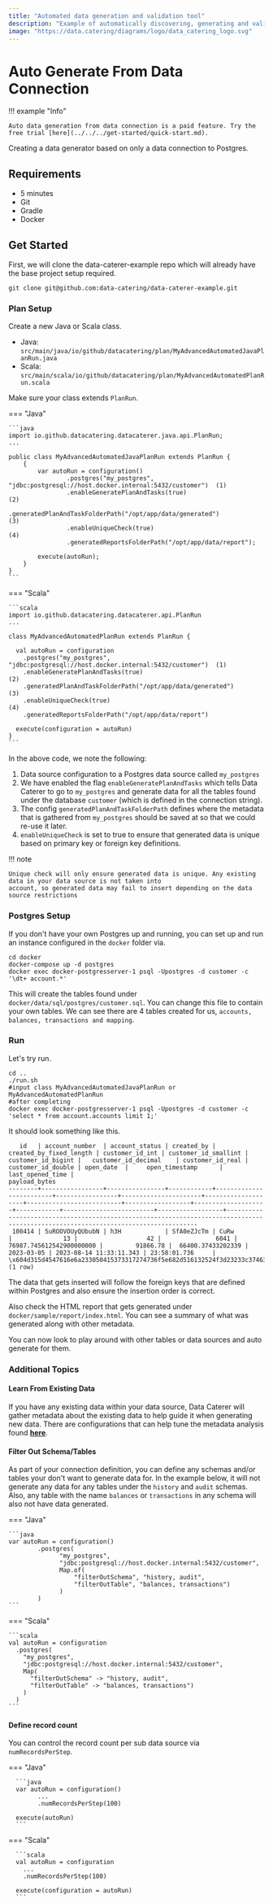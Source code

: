 ```yaml
---
title: "Automated data generation and validation tool"
description: "Example of automatically discovering, generating and validating for Postgres."
image: "https://data.catering/diagrams/logo/data_catering_logo.svg"
---
```


# Auto Generate From Data Connection

!!! example "Info"

    Auto data generation from data connection is a paid feature. Try the free trial [here](../../../get-started/quick-start.md).

Creating a data generator based on only a data connection to Postgres.

## Requirements

- 5 minutes
- Git
- Gradle
- Docker

## Get Started

First, we will clone the data-caterer-example repo which will already have the base project setup required.

```shell
git clone git@github.com:data-catering/data-caterer-example.git
```

### Plan Setup

Create a new Java or Scala class.

- Java: `src/main/java/io/github/datacatering/plan/MyAdvancedAutomatedJavaPlanRun.java`
- Scala: `src/main/scala/io/github/datacatering/plan/MyAdvancedAutomatedPlanRun.scala`

Make sure your class extends `PlanRun`.

=== "Java"

    ```java
    import io.github.datacatering.datacaterer.java.api.PlanRun;
    ...
    
    public class MyAdvancedAutomatedJavaPlanRun extends PlanRun {
        {
            var autoRun = configuration()
                    .postgres("my_postgres", "jdbc:postgresql://host.docker.internal:5432/customer")  (1)
                    .enableGeneratePlanAndTasks(true)                                                 (2)
                    .generatedPlanAndTaskFolderPath("/opt/app/data/generated")                        (3)
                    .enableUniqueCheck(true)                                                          (4)
                    .generatedReportsFolderPath("/opt/app/data/report");
    
            execute(autoRun);
        }
    }
    ```

=== "Scala"

    ```scala
    import io.github.datacatering.datacaterer.api.PlanRun
    ...
    
    class MyAdvancedAutomatedPlanRun extends PlanRun {

      val autoRun = configuration
        .postgres("my_postgres", "jdbc:postgresql://host.docker.internal:5432/customer")  (1)
        .enableGeneratePlanAndTasks(true)                                                 (2)
        .generatedPlanAndTaskFolderPath("/opt/app/data/generated")                        (3)
        .enableUniqueCheck(true)                                                          (4)
        .generatedReportsFolderPath("/opt/app/data/report")
    
      execute(configuration = autoRun)
    }
    ```

In the above code, we note the following:

1. Data source configuration to a Postgres data source called `my_postgres`
2. We have enabled the flag `enableGeneratePlanAndTasks` which tells Data Caterer to go to `my_postgres` and generate
   data for all the tables found under the database `customer` (which is defined in the connection string).
3. The config `generatedPlanAndTaskFolderPath` defines where the metadata that is gathered from `my_postgres` should be
   saved at so that we could re-use it later.
4. `enableUniqueCheck` is set to true to ensure that generated data is unique based on primary key or foreign key
   definitions.

!!! note

    Unique check will only ensure generated data is unique. Any existing data in your data source is not taken into 
    account, so generated data may fail to insert depending on the data source restrictions

### Postgres Setup

If you don't have your own Postgres up and running, you can set up and run an instance configured in the `docker`
folder via.

```shell
cd docker
docker-compose up -d postgres
docker exec docker-postgresserver-1 psql -Upostgres -d customer -c '\dt+ account.*'
```

This will create the tables found under `docker/data/sql/postgres/customer.sql`. You can change this file to contain
your own tables. We can see there are 4 tables created for us, `accounts, balances, transactions and mapping`.

### Run

Let's try run.

```shell
cd ..
./run.sh
#input class MyAdvancedAutomatedJavaPlanRun or MyAdvancedAutomatedPlanRun
#after completing
docker exec docker-postgresserver-1 psql -Upostgres -d customer -c 'select * from account.accounts limit 1;'
```

It should look something like this.

```shell
   id   | account_number  | account_status | created_by | created_by_fixed_length | customer_id_int | customer_id_smallint | customer_id_bigint |   customer_id_decimal    | customer_id_real | customer_id_double | open_date  |     open_timestamp      | last_opened_time |                                                           payload_bytes
--------+-----------------+----------------+------------+-------------------------+-----------------+----------------------+--------------------+--------------------------+------------------+--------------------+------------+-------------------------+------------------+------------------------------------------------------------------------------------------------------------------------------------
 100414 | 5uROOVOUyQUbubN | h3H            | SfA0eZJcTm | CuRw                    |              13 |                   42 |               6041 | 76987.745612542900000000 |         91866.78 |  66400.37433202339 | 2023-03-05 | 2023-08-14 11:33:11.343 | 23:58:01.736     | \x604d315d4547616e6a233050415373317274736f5e682d516132524f3d23233c37463463322f342d34376d597e665d6b3d395b4238284028622b7d6d2b4f5042
(1 row)
```

The data that gets inserted will follow the foreign keys that are defined within Postgres and also ensure the insertion
order is correct.

Also check the HTML report that gets generated under `docker/sample/report/index.html`. You can see a summary of what
was generated along with other metadata.

You can now look to play around with other tables or data sources and auto generate for them.

### Additional Topics

#### Learn From Existing Data

If you have any existing data within your data source, Data Caterer will gather metadata about the existing data to
help guide it when generating new data. There are configurations that can help tune the metadata analysis found
[**here**](../../configuration.md#metadata).

#### Filter Out Schema/Tables

As part of your connection definition, you can define any schemas and/or tables your don't want to generate data for. In
the example below, it will not generate any data for any tables under the `history` and `audit` schemas. Also, any
table with the name `balances` or `transactions` in any schema will also not have data generated.

=== "Java"

    ```java
    var autoRun = configuration()
            .postgres(
                  "my_postgres", 
                  "jdbc:postgresql://host.docker.internal:5432/customer",
                  Map.of(
                      "filterOutSchema", "history, audit",
                      "filterOutTable", "balances, transactions")
                  )
            )
    ```

=== "Scala"

    ```scala
    val autoRun = configuration
      .postgres(
        "my_postgres",
        "jdbc:postgresql://host.docker.internal:5432/customer",
        Map(
          "filterOutSchema" -> "history, audit",
          "filterOutTable" -> "balances, transactions")
        )
      )
    ```

#### Define record count

You can control the record count per sub data source via `numRecordsPerStep`.

=== "Java"

      ```java
      var autoRun = configuration()
            ...
            .numRecordsPerStep(100)
      
      execute(autoRun)
      ```

=== "Scala"

      ```scala
      val autoRun = configuration
        ...
        .numRecordsPerStep(100)
         
      execute(configuration = autoRun)
      ```
